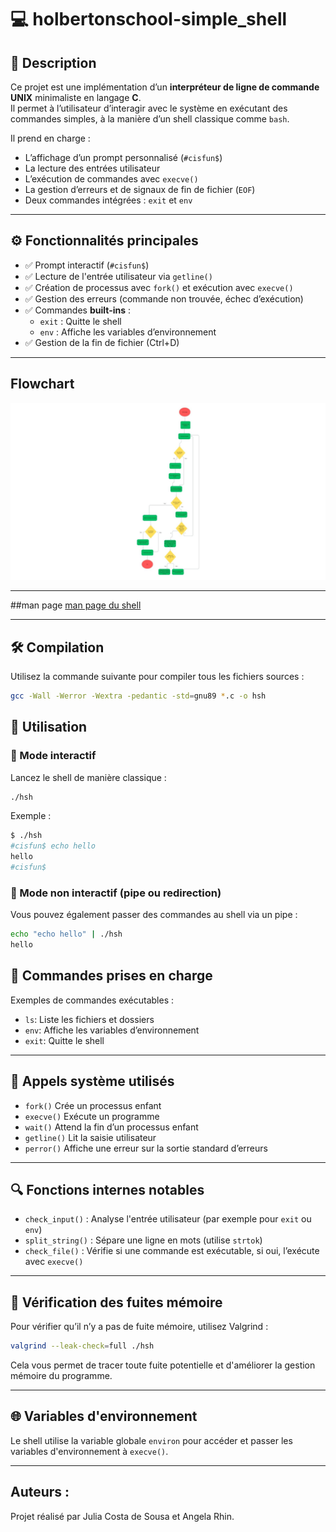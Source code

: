 # 💻 holbertonschool-simple_shell

## 📌 Description

Ce projet est une implémentation d’un **interpréteur de ligne de commande UNIX** minimaliste en langage **C**.  
Il permet à l’utilisateur d’interagir avec le système en exécutant des commandes simples, à la manière d’un shell classique comme `bash`.

Il prend en charge :

- L’affichage d’un prompt personnalisé (`#cisfun$`)
- La lecture des entrées utilisateur
- L’exécution de commandes avec `execve()`
- La gestion d’erreurs et de signaux de fin de fichier (`EOF`)
- Deux commandes intégrées : `exit` et `env`

---

## ⚙️ Fonctionnalités principales

- ✅ Prompt interactif (`#cisfun$`)
- ✅ Lecture de l'entrée utilisateur via `getline()`
- ✅ Création de processus avec `fork()` et exécution avec `execve()`
- ✅ Gestion des erreurs (commande non trouvée, échec d’exécution)
- ✅ Commandes **built-ins** :
  - `exit` : Quitte le shell
  - `env` : Affiche les variables d’environnement
- ✅ Gestion de la fin de fichier (Ctrl+D)

---

## Flowchart 
![flowchart simpleshell](https://github.com/JuliaCostaDeSousa/holbertonschool-simple_shell/blob/main/Flowchart%20-%20Simple%20Shell.jpg?raw=true)
___
##man page
[man page du shell]()
___

## 🛠️ Compilation

Utilisez la commande suivante pour compiler tous les fichiers sources :

```bash
gcc -Wall -Werror -Wextra -pedantic -std=gnu89 *.c -o hsh
```

## 🚀 Utilisation

### 🔁 Mode interactif

Lancez le shell de manière classique :

```bash
./hsh
```
Exemple :
```bash
$ ./hsh
#cisfun$ echo hello
hello
#cisfun$
```

### 📡 Mode non interactif (pipe ou redirection)

Vous pouvez également passer des commandes au shell via un pipe :
```bash
echo "echo hello" | ./hsh
hello
```


## 💬 Commandes prises en charge

Exemples de commandes exécutables :

- `ls`: Liste les fichiers et dossiers
- `env`:	Affiche les variables d’environnement
- `exit`:	Quitte le shell
---

## 🔧 Appels système utilisés
- `fork()`	Crée un processus enfant
- `execve()`	Exécute un programme
- `wait()`	Attend la fin d’un processus enfant
- `getline()`	Lit la saisie utilisateur
- `perror()`	Affiche une erreur sur la sortie standard d’erreurs
---

## 🔍 Fonctions internes notables

- `check_input()` : Analyse l'entrée utilisateur (par exemple pour `exit` ou `env`)
- `split_string()` : Sépare une ligne en mots (utilise `strtok`)
- `check_file()` : Vérifie si une commande est exécutable, si oui, l’exécute avec `execve()`
___

## 🧠 Vérification des fuites mémoire

Pour vérifier qu’il n’y a pas de fuite mémoire, utilisez Valgrind :

```bash
valgrind --leak-check=full ./hsh
```
Cela vous permet de tracer toute fuite potentielle et d'améliorer la gestion mémoire du programme.
___

## 🌐 Variables d'environnement
Le shell utilise la variable globale `environ` pour accéder et passer les variables d'environnement à `execve()`.
___

## Auteurs : 
Projet réalisé par Julia Costa de Sousa et Angela Rhin.
